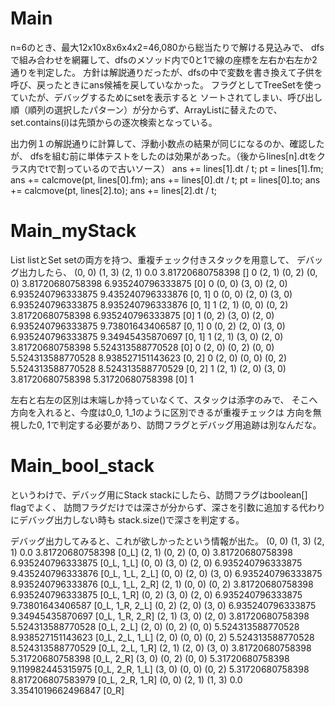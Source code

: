 # Main
n=6のとき、最大12x10x8x6x4x2=46,080から総当たりで解ける見込みで、
dfsで組み合わせを網羅して、dfsのメソッド内で0と1で線の座標を左右か右左か2通りを判定した。
方針は解説通りだったが、dfsの中で変数を書き換えて子供を呼び、戻ったときにans候補を戻していなかった。
フラグとしてTreeSet<Integer>を使っていたが、デバッグするためにsetを表示すると
ソートされてしまい、呼び出し順（順列の選択したパターン）が分からず、ArrayList<Integer>に替えたので、
set.contains(i)は先頭からの逐次検索となっている。

出力例１の解説通りに計算して、浮動小数点の結果が同じになるのか、確認したが、
dfsを組む前に単体テストをしたのは効果があった。（後からlines[n].dtをクラス内でtで割っているので古いソース）
ans += lines[1].dt / t;
pt = lines[1].fm;
ans += calcmove(pt, lines[0].fm);
ans += lines[0].dt / t;
pt = lines[0].to;
ans += calcmove(pt, lines[2].to);
ans += lines[2].dt / t;

# Main_myStack
List<T> listとSet<T> setの両方を持つ、重複チェック付きスタックを用意して、
デバッグ出力したら、
(0, 0) (1, 3) (2, 1) 0.0 3.81720680758398 [] 0
(2, 1) (0, 2) (0, 0) 3.81720680758398 6.935240796333875 [0] 0
(0, 0) (3, 0) (2, 0) 6.935240796333875 9.435240796333876 [0, 1] 0
(0, 0) (2, 0) (3, 0) 6.935240796333875 8.935240796333876 [0, 1] 1
(2, 1) (0, 0) (0, 2) 3.81720680758398 6.935240796333875 [0] 1
(0, 2) (3, 0) (2, 0) 6.935240796333875 9.73801643406587 [0, 1] 0
(0, 2) (2, 0) (3, 0) 6.935240796333875 9.34945435870697 [0, 1] 1
(2, 1) (3, 0) (2, 0) 3.81720680758398 5.524313588770528 [0] 0
(2, 0) (0, 2) (0, 0) 5.524313588770528 8.938527151143623 [0, 2] 0
(2, 0) (0, 0) (0, 2) 5.524313588770528 8.524313588770529 [0, 2] 1
(2, 1) (2, 0) (3, 0) 3.81720680758398 5.31720680758398 [0] 1

左右と右左の区別は末端しか持っていなくて、スタックは添字のみで、
そこへ方向を入れると、今度は0_0, 1_1のように区別できるが重複チェックは
方向を無視した0, 1で判定する必要があり、訪問フラグとデバッグ用追跡は別なんだな。

# Main_bool_stack
というわけで、デバッグ用にStack<String> stackにしたら、訪問フラグはboolean[] flagでよく、
訪問フラグだけでは深さが分からず、深さを引数に追加する代わりにデバッグ出力しない時も
stack.size()で深さを判定する。

デバッグ出力してみると、これが欲しかったという情報が出た。
(0, 0) (1, 3) (2, 1) 0.0 3.81720680758398 [0_L]
(2, 1) (0, 2) (0, 0) 3.81720680758398 6.935240796333875 [0_L, 1_L]
(0, 0) (3, 0) (2, 0) 6.935240796333875 9.435240796333876 [0_L, 1_L, 2_L]
(0, 0) (2, 0) (3, 0) 6.935240796333875 8.935240796333876 [0_L, 1_L, 2_R]
(2, 1) (0, 0) (0, 2) 3.81720680758398 6.935240796333875 [0_L, 1_R]
(0, 2) (3, 0) (2, 0) 6.935240796333875 9.73801643406587 [0_L, 1_R, 2_L]
(0, 2) (2, 0) (3, 0) 6.935240796333875 9.34945435870697 [0_L, 1_R, 2_R]
(2, 1) (3, 0) (2, 0) 3.81720680758398 5.524313588770528 [0_L, 2_L]
(2, 0) (0, 2) (0, 0) 5.524313588770528 8.938527151143623 [0_L, 2_L, 1_L]
(2, 0) (0, 0) (0, 2) 5.524313588770528 8.524313588770529 [0_L, 2_L, 1_R]
(2, 1) (2, 0) (3, 0) 3.81720680758398 5.31720680758398 [0_L, 2_R]
(3, 0) (0, 2) (0, 0) 5.31720680758398 9.119982445315975 [0_L, 2_R, 1_L]
(3, 0) (0, 0) (0, 2) 5.31720680758398 8.817206807583979 [0_L, 2_R, 1_R]
(0, 0) (2, 1) (1, 3) 0.0 3.3541019662496847 [0_R]
